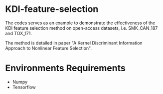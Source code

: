 # KDI-feature-selection

The codes serves as an example to demonstrate the effectiveness of the KDI feature selection method on open-access datasets, i.e. SMK_CAN_187 and TOX_171.

The method is detailed in paper "A Kernel Discriminant Information Approach to Nonlinear Feature Selection".

# Environments Requirements

- Numpy
- Tensorflow
